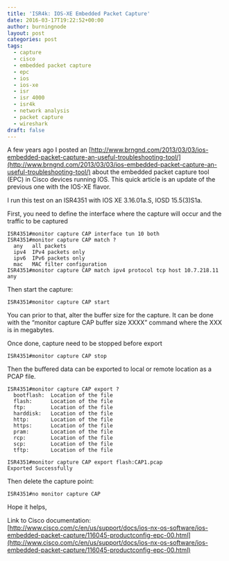 ```yaml
---
title: 'ISR4k: IOS-XE Embedded Packet Capture'
date: 2016-03-17T19:22:52+00:00
author: burningnode
layout: post
categories: post
tags:
  - capture
  - cisco
  - embedded packet capture
  - epc
  - ios
  - ios-xe
  - isr
  - isr 4000
  - isr4k
  - network analysis
  - packet capture
  - wireshark
draft: false
---
```


A few years ago I posted an [http://www.brngnd.com/2013/03/03/ios-embedded-packet-capture-an-useful-troubleshooting-tool/](http://www.brngnd.com/2013/03/03/ios-embedded-packet-capture-an-useful-troubleshooting-tool/) about the embedded packet capture tool (EPC) in Cisco devices running IOS. This quick article is an update of the previous one with the IOS-XE flavor. 

I run this test on an ISR4351 with IOS XE 3.16.01a.S, IOSD 15.5(3)S1a. 

First, you need to define the interface where the capture will occur and the traffic to be captured  

```
ISR4351#monitor capture CAP interface tun 10 both
ISR4351#monitor capture CAP match ?
  any   all packets
  ipv4  IPv4 packets only
  ipv6  IPv6 packets only
  mac   MAC filter configuration
ISR4351#monitor capture CAP match ipv4 protocol tcp host 10.7.218.11 any

```

Then start the capture:

```
ISR4351#monitor capture CAP start

```

You can prior to that, alter the buffer size for the capture. It can be done with the &#8220;monitor capture CAP buffer size XXXX&#8221; command where the XXX is in megabytes.

Once done, capture need to be stopped before export

```
ISR4351#monitor capture CAP stop

```

Then the buffered data can be exported to local or remote location as a PCAP file.

```
ISR4351#monitor capture CAP export ?
  bootflash:  Location of the file
  flash:      Location of the file
  ftp:        Location of the file
  harddisk:   Location of the file
  http:       Location of the file
  https:      Location of the file
  pram:       Location of the file
  rcp:        Location of the file
  scp:        Location of the file
  tftp:       Location of the file

ISR4351#monitor capture CAP export flash:CAP1.pcap
Exported Successfully

```

Then delete the capture point:

```
ISR4351#no monitor capture CAP

```

Hope it helps,

Link to Cisco documentation: [http://www.cisco.com/c/en/us/support/docs/ios-nx-os-software/ios-embedded-packet-capture/116045-productconfig-epc-00.html](http://www.cisco.com/c/en/us/support/docs/ios-nx-os-software/ios-embedded-packet-capture/116045-productconfig-epc-00.html)